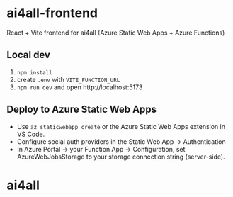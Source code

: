 # ai4all-frontend

React + Vite frontend for ai4all (Azure Static Web Apps + Azure Functions)

## Local dev
1. `npm install`
2. create `.env` with `VITE_FUNCTION_URL`
3. `npm run dev` and open http://localhost:5173

## Deploy to Azure Static Web Apps
- Use `az staticwebapp create` or the Azure Static Web Apps extension in VS Code.
- Configure social auth providers in the Static Web App -> Authentication
- In Azure Portal -> your Function App -> Configuration, set AzureWebJobsStorage to your storage connection string (server-side).
# ai4all
